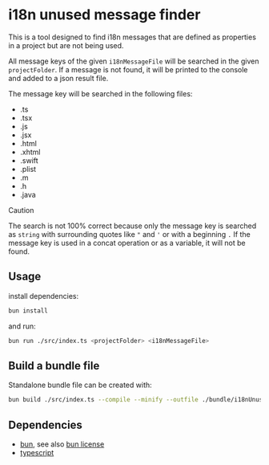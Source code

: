 # i18n unused message finder

This is a tool designed to find i18n messages that are defined as properties in a project but are not being used.

All message keys of the given `i18nMessageFile` will be searched in the given `projectFolder`. If a message is not found, it will be printed to the console and added to a json result file.

The message key will be searched in the following files:

- .ts
- .tsx
- .js
- .jsx
- .html
- .xhtml
- .swift
- .plist
- .m
- .h
- .java

> [!CAUTION]  
> The search is not 100% correct because only the message key is searched as `string` with surrounding quotes like `"` and `'` or with a beginning `.`
> If the message key is used in a concat operation or as a variable, it will not be found.

## Usage

install dependencies:

```bash
bun install
```

and run:

```bash
bun run ./src/index.ts <projectFolder> <i18nMessageFile>
```

## Build a bundle file

Standalone bundle file can be created with:

```bash
bun build ./src/index.ts --compile --minify --outfile ./bundle/i18nUnusedFinder
```

## Dependencies

- [bun](https://bun.sh), see also [bun license](https://bun.sh/docs/project/licensing)
- [typescript](https://www.typescriptlang.org/)
